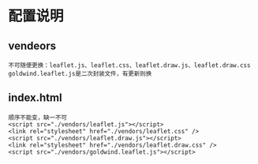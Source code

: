 # 配置说明

## vendeors
    不可随便更换：leaflet.js、leaflet.css、leaflet.draw.js、leaflet.draw.css
    goldwind.leaflet.js是二次封装文件，有更新则换
## index.html
    顺序不能变，缺一不可
    <script src="./vendors/leaflet.js"></script>
    <link rel="stylesheet" href="./vendors/leaflet.css" />
    <script src="./vendors/leaflet.draw.js"></script>
    <link rel="stylesheet" href="./vendors/leaflet.draw.css" />
    <script src="./vendors/goldwind.leaflet.js"></script>